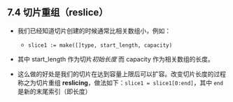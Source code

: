## 7.4 切片重组（reslice）
* 我们已经知道切片创建的时候通常比相关数组小，例如：
    * `slice1 := make([]type, start_length, capacity)`

* 其中 start_length 作为切片*初始长度* 而 capacity 作为相关数组的长度。

* 这么做的好处是我们的切片在达到容量上限后可以扩容。改变切片长度的过程称之为切片重组 **reslicing**，做法如下：`slice1 = slice1[0:end]`，其中 `end` 是新的末尾索引（即长度）
